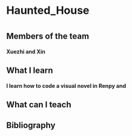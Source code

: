# Haunted_House
#
## Members of the team
#### Xuezhi and Xin

## What I learn
#### I learn how to code a visual novel in Renpy and 

## What can I teach
#### 

## Bibliography
####
